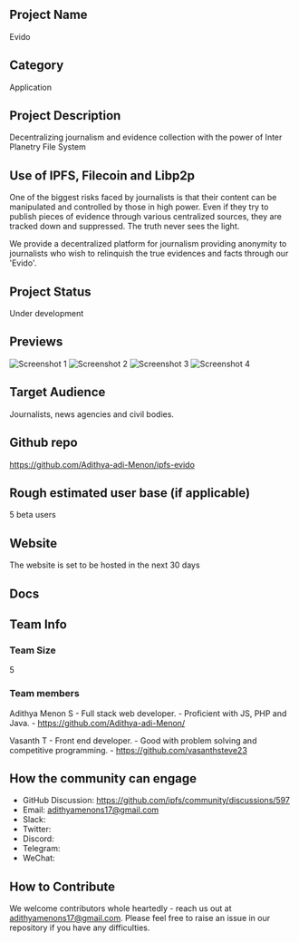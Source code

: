 ## Project Name
Evido

## Category 
Application

## Project Description
Decentralizing journalism and evidence collection with the power of Inter Planetry File System

## Use of IPFS, Filecoin and Libp2p
One of the biggest risks faced by journalists is that their content can be manipulated and controlled by those in high power. Even if they try to publish pieces of evidence through various centralized sources, they are tracked down and suppressed. The truth never sees the light.

We provide a decentralized platform for journalism providing anonymity to journalists who wish to relinquish the true evidences and facts through our 'Evido'.

## Project Status
Under development

## Previews
![Screenshot 1](https://media.discordapp.net/attachments/853989819206074382/854407595023663174/Screenshot_11.png?width=1046&height=589)
![Screenshot 2](https://media.discordapp.net/attachments/853989819206074382/854407605941960754/Screenshot_12.png?width=1046&height=589)
![Screenshot 3](https://media.discordapp.net/attachments/853989819206074382/854407607757701152/Screenshot_13.png?width=1046&height=589)
![Screenshot 4](https://media.discordapp.net/attachments/853989819206074382/854407612275884062/Screenshot_14.png?width=1046&height=589)

## Target Audience
Journalists, news agencies and civil bodies.

## Github repo
https://github.com/Adithya-adi-Menon/ipfs-evido

## Rough estimated user base (if applicable)
5 beta users

## Website
The website is set to be hosted in the next 30 days

## Docs


## Team Info
### Team Size
5

### Team members
Adithya Menon S
	- Full stack web developer.
	- Proficient with JS, PHP and Java.
	- https://github.com/Adithya-adi-Menon/

Vasanth T
	- Front end developer.
	- Good with problem solving and competitive programming.
	- https://github.com/vasanthsteve23

## How the community can engage
* GitHub Discussion: https://github.com/ipfs/community/discussions/597 
* Email: adithyamenons17@gmail.com
* Slack:  
* Twitter:  
* Discord:  
* Telegram:  
* WeChat:  

## How to Contribute
We welcome contributors whole heartedly - reach us out at adithyamenons17@gmail.com. Please feel free to raise an issue in our repository if you have any difficulties.
